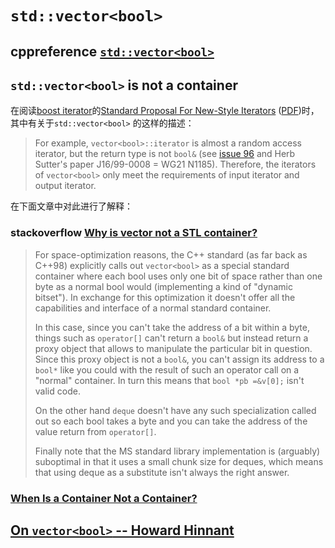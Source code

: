 # `std::vector<bool>`



## cppreference [`std::vector<bool>`](https://en.cppreference.com/w/cpp/container/vector_bool) 



## `std::vector<bool>` is not a container

在阅读[boost iterator](https://www.boost.org/doc/libs/1_73_0/libs/iterator/doc/index.html)的[Standard Proposal For New-Style Iterators](https://www.boost.org/doc/libs/release/libs/iterator/doc/new-iter-concepts.html) ([PDF](https://www.boost.org/doc/libs/release/libs/iterator/doc/new-iter-concepts.pdf))时，其中有关于`std::vector<bool>` 的这样的描述：

> For example, `vector<bool>::iterator` is almost a random access iterator, but the return type is not `bool&` (see [issue 96](http://www.open-std.org/JTC1/SC22/WG21/docs/lwg-active.html#96) and Herb Sutter's paper J16/99-0008 = WG21 N1185). Therefore, the iterators of `vector<bool>` only meet the requirements of input iterator and output iterator.



在下面文章中对此进行了解释：

### stackoverflow [Why is vector not a STL container?](https://stackoverflow.com/questions/17794569/why-is-vectorbool-not-a-stl-container)

> For space-optimization reasons, the C++ standard (as far back as C++98) explicitly calls out `vector<bool>` as a special standard container where each bool uses only one bit of space rather than one byte as a normal bool would (implementing a kind of "dynamic bitset"). In exchange for this optimization it doesn't offer all the capabilities and interface of a normal standard container.
>
> In this case, since you can't take the address of a bit within a byte, things such as `operator[]` can't return a `bool&` but instead return a proxy object that allows to manipulate the particular bit in question. Since this proxy object is not a `bool&`, you can't assign its address to a `bool*` like you could with the result of such an operator call on a "normal" container. In turn this means that `bool *pb =&v[0];` isn't valid code.
>
> On the other hand `deque` doesn't have any such specialization called out so each bool takes a byte and you can take the address of the value return from `operator[]`.
>
> Finally note that the MS standard library implementation is (arguably) suboptimal in that it uses a small chunk size for deques, which means that using deque as a substitute isn't always the right answer.

### [When Is a Container Not a Container?](http://www.gotw.ca/publications/mill09.htm)



## [On `vector<bool>` -- Howard Hinnant](https://isocpp.org/blog/2012/11/on-vectorbool)